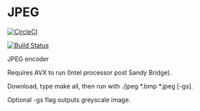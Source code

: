 JPEG
====

[![CircleCI](https://circleci.com/gh/horitaku1124/JPEG.svg?style=svg)](https://circleci.com/gh/horitaku1124/JPEG)


[![Build Status](https://dev.azure.com/newwoory/JPEG/_apis/build/status/horitaku1124.JPEG?branchName=master)](https://dev.azure.com/newwoory/JPEG/_build/latest?definitionId=2&branchName=master)

JPEG encoder

Requires AVX to run (Intel processor post Sandy Bridge).

Download, type make all, then run with ./jpeg *.bmp *.jpeg [-gs].

Optional -gs flag outputs greyscale image.
